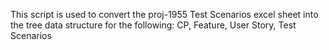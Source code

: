 This script is used to convert the proj-1955 Test Scenarios excel sheet
into the tree data structure for the following:
CP, Feature, User Story, Test Scenarios
